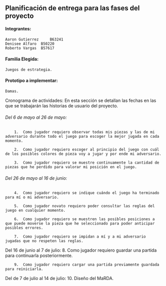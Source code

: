 ## Planificación de entrega para las fases del proyecto

#### Integrantes:
    Aaron Gutierrez 	B63241
    Denisee Alfaro	B50220
    Roberto Vargas 	B57617

#### Familia Elegida:
    Juegos de estrategia.

#### Prototipo a implementar:
    Damas.

Cronograma de actividades: En esta sección se detallan las fechas en las que se trabajarán las historias de usuario del proyecto.

###### Del 6 de mayo al 26 de mayo:
        1.	Como jugador requiero observar todas mis piezas y las de mi adversario durante todo el juego para escoger la mejor jugada en cada momento.

        2.	Como jugador requiero escoger al principio del juego con cuál de los posibles colores de pieza voy a jugar y por ende mi adversario.

        3.	Como jugador requiero se muestre continuamente la cantidad de piezas que he perdido para valorar mi posición en el juego.

###### Del 26 de mayo al 16 de junio:
        4.	Como jugador requiero se indique cuándo el juego ha terminado para mí o mi adversario.

        5.	Como jugador novato requiero poder consultar las reglas del juego en cualquier momento.

        6.	Como jugador requiero se muestren las posibles posiciones a que puede moverse la pieza que he seleccionado para poder anticipar posibles errores.

        7.	Como jugador requiero se impidan a mí y a mi adversario jugadas que no respeten las reglas.


Del 16 de junio al 7 de julio:
        8.	Como jugador requiero guardar una partida para continuarla posteriormente.

        9.	Como jugador requiero cargar una partida previamente guardada para reiniciarla.

Del de 7 de julio al 14 de julio:
        10.	Diseño del MaRDA.
